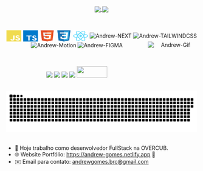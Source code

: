 <div align="center" style="display: inline_block">
  <a href="https://github.com/andrewgomescode/github-readme-stats">
  <img height=200 align="center" src="https://github-readme-stats.vercel.app/api?username=andrewgomescode&theme=radical" />
  </a>
  <a href="https://github.com/andrewgomescode/convoychat">
  <img height=200 align="center" src="https://github-readme-stats.vercel.app/api/top-langs?username=andrewgomescode&layout=compact&langs_count=8&card_width=320&theme=radical" />
  </a>
</div>

##

<div style="display: inline_block" align="center"><br>
<img align="center" alt="Andrew-JS" title="JavaScript" height="30" width="40" src="https://raw.githubusercontent.com/devicons/devicon/master/icons/javascript/javascript-plain.svg">
<img align="center" alt="Andrew-TS" title="TypeScript" height="30" width="40" src="https://raw.githubusercontent.com/devicons/devicon/master/icons/typescript/typescript-plain.svg">
<img align="center" alt="Andrew-HTML5" title="HTML5" height="30" width="40" src="https://raw.githubusercontent.com/devicons/devicon/master/icons/html5/html5-original.svg">
<img align="center" alt="Andrew-CSS3" title="CSS3" height="30" width="40" src="https://raw.githubusercontent.com/devicons/devicon/master/icons/css3/css3-original.svg">
<img align="center" alt="Andrew-REACT" title="React" height="30" width="40" src="https://raw.githubusercontent.com/devicons/devicon/master/icons/react/react-original.svg">
<img align="center" alt="Andrew-NEXT" title="NEXTJS" height="30" width="40" src="https://cdn.jsdelivr.net/gh/devicons/devicon@latest/icons/nextjs/nextjs-original.svg" >  
<img align="center" alt="Andrew-TAILWINDCSS" title="TailwindCSS" height="30" width="40" src="https://www.svgrepo.com/show/374118/tailwind.svg"> 
<img align="center" alt="Andrew-Motion" title="Framer-Motion" height="30" width="40" src="https://cdn.jsdelivr.net/gh/devicons/devicon@latest/icons/framermotion/framermotion-original.svg" />
<img align="center" alt="Andrew-FIGMA" title="Figma" height="30" width="40" src="https://cdn.jsdelivr.net/gh/devicons/devicon@latest/icons/figma/figma-original.svg" >
<img align="right" alt="Andrew-Gif" title="Andrew-Gif" height="130" width="130" src="https://cdn.discordapp.com/attachments/866995757171867689/1336692214969012325/Design_sem_nome_1.gif?ex=67a4bb22&is=67a369a2&hm=bc84798a2cc0e70333267116e542220e3da411307ffd8f6087d7205717815aed" >      
</div><br>

##

<div align="center">
  <a href="https://www.linkedin.com/in/andrewgomess/" target="_blank"><img src="https://img.shields.io/badge/-LinkedIn-%230077B5?style=for-the-badge&logo=linkedin&logoColor=white" target="_blank" /></a>
  <a href="discordapp.com/users/164152048051421184" target="_blank"><img src="https://img.shields.io/badge/Discord-7289DA?style=for-the-badge&logo=discord&logoColor=white" target="_blank"></a>
  <a href="mailto:andrewgomes.brc@gmail.com"><img src="https://img.shields.io/badge/-Gmail-%23333?style=for-the-badge&logo=gmail&logoColor=white" target="_blank" /></a>
  <a href="https://wa.me/5521971339545" target="_blank"><img src="https://img.shields.io/badge/WhatsApp-25D366?style=for-the-badge&logo=whatsapp&logoColor=white"></a>
  <a href="https://andrew-gomes.netlify.app/CV_Andrew_Gomes.pdf" target="_blank"><img height="30" width="80" src="https://www.transparentpng.com/thumb/resume/1GoGdJ-resume-buttond-image.png"></a>
</div>

##

<div align="center">
  
  ![snake gif](https://github.com/andrewgomescode/andrewgomescode/blob/output/github-snake-dark.svg)
</div>

##

- 🔭 Hoje trabalho como desenvolvedor FullStack na OVERCUB. 
- 🌐 Website Portfólio: https://andrew-gomes.netlify.app 🚧 
- ✉️ Email para contato: andrewgomes.brc@gmail.com
